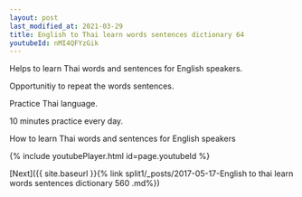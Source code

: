 ```yaml
---
layout: post
last_modified_at: 2021-03-29
title: English to Thai learn words sentences dictionary 64 
youtubeId: nMI4QFYzGik
---
```

 
 
Helps to learn Thai words and sentences for English speakers.

Opportunitiy to repeat the words sentences. 

Practice Thai language. 
 
10 minutes practice every day. 
 
How to learn Thai words and sentences for English speakers 
 
{% include youtubePlayer.html id=page.youtubeId %}
 
 
[Next]({{ site.baseurl }}{% link  split1/_posts/2017-05-17-English to thai learn words sentences dictionary 560 .md%})
 
